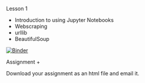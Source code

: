 Lesson 1
+ Introduction to using Jupyter Notebooks
+ Webscraping
+ urllib
+ BeautifulSoup

[![Binder](https://mybinder.org/badge_logo.svg)](https://mybinder.org/v2/gh/terridianna/Webscraping/master?filepath=Lesson1%2FLesson1.ipynb)

Assignment
+

Download your assignment as an html file and email it.
